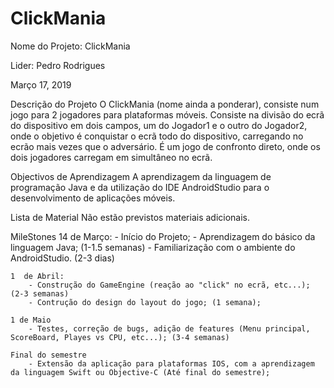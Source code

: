 # ClickMania

Nome do Projeto: ClickMania

Lider: Pedro Rodrigues

Março 17, 2019

Descrição do Projeto
	O ClickMania (nome ainda a ponderar), consiste num jogo para 2 jogadores para plataformas móveis.
	Consiste na divisão do ecrã do dispositivo em dois campos, um do Jogador1 e o outro do Jogador2, onde o objetivo é conquistar o ecrã todo do dispositivo, carregando no ecrão mais vezes que o adversário. É um jogo de confronto direto, onde os dois jogadores carregam em simultâneo no ecrã.

Objectivos de Aprendizagem
	A aprendizagem da linguagem de programação Java e da utilização do IDE AndroidStudio para o desenvolvimento de aplicações móveis.
 
Lista de Material
 	Não estão previstos materiais adicionais.

MileStones
	14 de Março:
		- Início do Projeto;
		- Aprendizagem do básico da linguagem Java; (1-1.5 semanas) 
		- Familiarização com o ambiente do AndroidStudio. (2-3 dias)
	
	1  de Abril:
		- Construção do GameEngine (reação ao "click" no ecrã, etc...); (2-3 semanas)
		- Contrução do design do layout do jogo; (1 semana);

	1 de Maio
		- Testes, correção de bugs, adição de features (Menu principal, ScoreBoard, Playes vs CPU, etc...); (3-4 semanas)

	Final do semestre
		- Extensão da aplicação para plataformas IOS, com a aprendizagem da linguagem Swift ou Objective-C (Até final do semestre);
